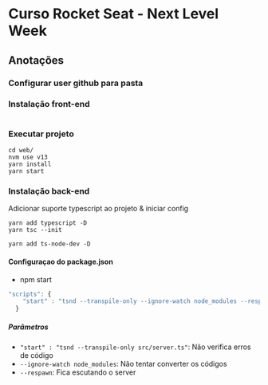 # Curso Rocket Seat - Next Level Week

## Anotações

### Configurar user github para pasta

### Instalação front-end
```
```

### Executar projeto
```
cd web/
nvm use v13
yarn install
yarn start
```


### Instalação back-end

Adicionar suporte typescript ao projeto & iniciar config
```
yarn add typescript -D
yarn tsc --init 
```

```
yarn add ts-node-dev -D
```
#### Configuraçao do package.json
- npm start
```javascript
"scripts": {
    "start" : "tsnd --transpile-only --ignore-watch node_modules --respawn src/server.ts"
  }
```

##### Parâmetros
- `"start" : "tsnd --transpile-only src/server.ts"`: Não verifica erros de código
- `--ignore-watch node_modules`: Não tentar converter os códigos
- `--respawn`: Fica escutando o server

